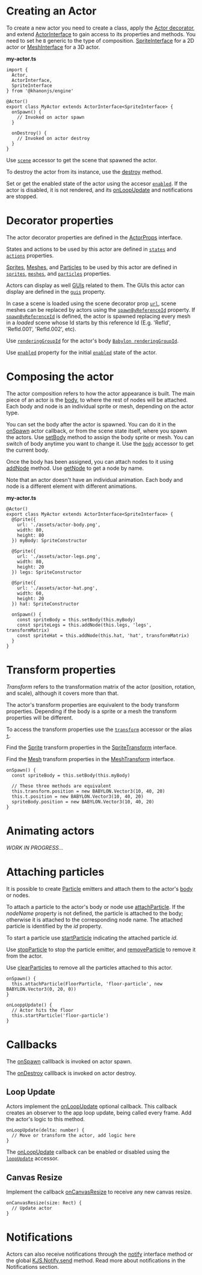 # Creating an Actor

To create a new actor you need to create a class, apply the [Actor decorator](https://khanonjs.com/api-docs/functions/decorators_actor.Actor.html), and extend [ActorInterface](https://khanonjs.com/api-docs/classes/decorators_actor.ActorInterface.html) to gain access to its properties and methods. You need to set he `B` generic to the type of composition. [SpriteInterface](https://khanonjs.com/api-docs/classes/decorators_sprite.SpriteInterface.html) for a 2D actor or [MeshInterface](https://khanonjs.com/api-docs/classes/decorators_mesh.MeshInterface.html) for a 3D actor.

**my-actor.ts**
```
import {
  Actor,
  ActorInterface,
  SpriteInterface
} from '@khanonjs/engine'

@Actor()
export class MyActor extends ActorInterface<SpriteInterface> {
  onSpawn() {
    // Invoked on actor spawn
  }

  onDestroy() {
    // Invoked on actor destroy
  }
}
```

Use [`scene`](https://khanonjs.com/api-docs/classes/decorators_actor.ActorInterface.html#scene) accessor to get the scene that spawned the actor.

To destroy the actor from its instance, use the [destroy](https://khanonjs.com/api-docs/classes/decorators_actor.ActorInterface.html#destroy) method.

Set or get the enabled state of the actor using the accesor [`enabled`](https://khanonjs.com/api-docs/classes/decorators_actor.ActorInterface.html#enabled). If the actor is disabled, it is not rendered, and its [onLoopUpdate](https://khanonjs.com/api-docs/classes/decorators_actor.ActorInterface.html#onLoopUpdate) and notifications are stopped.

# Decorator properties

The actor decorator properties are defined in the [ActorProps](https://khanonjs.com/api-docs/interfaces/decorators_actor.ActorProps.html) interface.

States and actions to be used by this actor are defined in [`states`](https://khanonjs.com/api-docs/interfaces/decorators_actor.ActorProps.html#states) and [`actions`](https://khanonjs.com/api-docs/interfaces/decorators_actor.ActorProps.html#actions) properties.

[Sprites](https://khanonjs.com/api-docs/modules/decorators_sprite.html), [Meshes](https://khanonjs.com/api-docs/modules/decorators_mesh.html), and [Particles](https://khanonjs.com/api-docs/modules/decorators_particle.html) to be used by this actor are defined in [`sprites`](https://khanonjs.com/api-docs/interfaces/decorators_actor.ActorProps.html#sprites), [`meshes`](https://khanonjs.com/api-docs/interfaces/decorators_actor.ActorProps.html#meshes), and [`particles`](https://khanonjs.com/api-docs/interfaces/decorators_actor.ActorProps.html#particles) properties.

Actors can display as well [GUIs](https://khanonjs.com/api-docs/modules/decorators_gui.html) related to them. The GUIs this actor can display are defined in the [`guis`](https://khanonjs.com/api-docs/interfaces/decorators_actor.ActorProps.html#guis) property.

In case a scene is loaded using the scene decorator prop [`url`](https://www.khanonjs.com/api-docs/interfaces/decorators_scene.SceneProps.html#url), scene meshes can be replaced by actors using the [`spawnByReferenceId`](https://www.khanonjs.com/api-docs/interfaces/decorators_actor.ActorProps.html#spawnByReferenceId) property. If [`spawnByReferenceId`](https://www.khanonjs.com/api-docs/interfaces/decorators_actor.ActorProps.html#spawnByReferenceId) is defined, the actor is spawned replacing every mesh in a *loaded* scene whose Id starts by this reference Id (E.g. 'RefId', 'RefId.001', 'RefId.002', etc).

Use [`renderingGroupId`](https://www.khanonjs.com/api-docs/interfaces/decorators_actor.ActorProps.html#renderingGroupId) for the actor's body [`Babylon renderingGroupId`](https://doc.babylonjs.com/typedoc/classes/BABYLON.Mesh#renderinggroupid).

Use [`enabled`](https://www.khanonjs.com/api-docs/interfaces/decorators_actor.ActorProps.html#enabled) property for the initial [`enabled`](https://www.khanonjs.com/api-docs/classes/decorators_actor.ActorInterface.html#enabled) state of the actor.

# Composing the actor

The actor composition refers to how the actor appearance is built. The main piece of an actor is the [body](https://khanonjs.com/api-docs/classes/decorators_actor.ActorInterface.html#body), to where the rest of nodes will be attached. Each body and node is an individual sprite or mesh, depending on the actor type.

You can set the body after the actor is spawned. You can do it in the [onSpawn](https://khanonjs.com/api-docs/classes/decorators_actor.ActorInterface.html#onSpawn) actor callback, or from the scene state itself, where you spawn the actors. Use [setBody](https://khanonjs.com/api-docs/classes/decorators_actor.ActorInterface.html#setBody) method to assign the body sprite or mesh. You can switch of body anytime you want to change it. Use the [`body`](https://khanonjs.com/api-docs/classes/decorators_actor.ActorInterface.html#body) accessor to get the current body.

Once the body has been assigned, you can attach nodes to it using [addNode](https://khanonjs.com/api-docs/classes/decorators_actor.ActorInterface.html#addNode) method. Use [getNode](https://khanonjs.com/api-docs/classes/decorators_actor.ActorInterface.html#getNode) to get a node by name.

Note that an actor doesn't have an individual animation. Each body and node is a different element with different animations.

**my-actor.ts**
```
@Actor()
export class MyActor extends ActorInterface<SpriteInterface> {
  @Sprite({
    url: './assets/actor-body.png',
    width: 80,
    height: 80
  }) myBody: SpriteConstructor

  @Sprite({
    url: './assets/actor-legs.png',
    width: 80,
    height: 20
  }) legs: SpriteConstructor

  @Sprite({
    url: './assets/actor-hat.png',
    width: 60,
    height: 20
  }) hat: SpriteConstructor

  onSpawn() {
    const spriteBody = this.setBody(this.myBody)
    const spriteLegs = this.addNode(this.legs, 'legs', transformMatrix)
    const spriteHat = this.addNode(this.hat, 'hat', transformMatrix)
  }
}
```

# Transform properties

*Transform* refers to the transformation matrix of the actor (position, rotation, and scale), although it covers more than that.

The actor's transform properties are equivalent to the body transform properties. Depending if the body is a sprite or a mesh the transform properties will be different.

To access the transform properties use the [`transform`](https://khanonjs.com/api-docs/classes/decorators_actor.ActorInterface.html#transform) accessor or the alias [`t`](https://khanonjs.com/api-docs/classes/decorators_actor.ActorInterface.html#t).

Find the [Sprite](https://khanonjs.com/api-docs/modules/decorators_sprite.html) transform properties in the [SpriteTransform](https://khanonjs.com/api-docs/interfaces/types.SpriteTransform.html) interface.

Find the [Mesh](https://khanonjs.com/api-docs/modules/decorators_mesh.html) transform properties in the [MeshTransform](https://khanonjs.com/api-docs/interfaces/types.MeshTransform.html) interface.

```
onSpawn() {
  const spriteBody = this.setBody(this.myBody)

  // These three methods are equivalent
  this.transform.position = new BABYLON.Vector3(10, 40, 20)
  this.t.position = new BABYLON.Vector3(10, 40, 20)
  spriteBody.position = new BABYLON.Vector3(10, 40, 20)
}
```

# Animating actors

*WORK IN PROGRESS...*

# Attaching particles

It is possible to create [Particle](https://khanonjs.com/api-docs/modules/decorators_particle.html) emitters and attach them to the actor's [body](https://khanonjs.com/api-docs/classes/decorators_actor.ActorInterface.html#body) or nodes.

To attach a particle to the actor's body or node use [attachParticle](https://khanonjs.com/api-docs/classes/decorators_actor.ActorInterface.html#attachParticle). If the *nodeName* property is not defined, the particle is attached to the body; otherwise it is attached to the corresponding node name. The attached particle is identified by the *id* property.

To start a particle use [startParticle](https://khanonjs.com/api-docs/classes/decorators_actor.ActorInterface.html#startParticle) indicating the attached particle *id*.

Use [stopParticle](https://khanonjs.com/api-docs/classes/decorators_actor.ActorInterface.html#stopParticle) to stop the particle emitter, and [removeParticle](https://khanonjs.com/api-docs/classes/decorators_actor.ActorInterface.html#removeParticle) to remove it from the actor.

Use [clearParticles](https://khanonjs.com/api-docs/classes/decorators_actor.ActorInterface.html#clearParticles) to remove all the particles attached to this actor.

```
onSpawn() {
  this.attachParticle(FloorParticle, 'floor-particle', new BABYLON.Vector3(0, 20, 0))
}

onLooppUpdate() {
  // Actor hits the floor
  this.startParticle('floor-particle')
}
```

# Callbacks

The [onSpawn](https://khanonjs.com/api-docs/classes/decorators_actor.ActorInterface.html#onSpawn) calllback is invoked on actor spawn.

The [onDestroy](https://khanonjs.com/api-docs/classes/decorators_actor.ActorInterface.html#onDestroy) calllback is invoked on actor destroy.

## Loop Update

Actors implement the [onLoopUpdate](https://khanonjs.com/api-docs/classes/decorators_actor.ActorInterface.html#onLoopUpdate) optional callback. This callback creates an observer to the app loop update, being called every frame. Add the actor's logic to this method.
```
onLoopUpdate(delta: number) {
  // Move or transform the actor, add logic here
}
```

The [onLoopUpdate](https://khanonjs.com/api-docs/classes/decorators_actor.ActorInterface.html#onLoopUpdate) callback can be enabled or disabled using the [`loopUpdate`](https://khanonjs.com/api-docs/classes/decorators_actor.ActorInterface.html#loopUpdate) accessor.

## Canvas Resize

Implement the callback [onCanvasResize](https://khanonjs.com/api-docs/classes/decorators_actor.ActorInterface.html#onCanvasResize) to receive any new canvas resize.
```
onCanvasResize(size: Rect) {
  // Update actor
}
```

# Notifications

Actors can also receive notifications through the [notify](https://khanonjs.com/api-docs/classes/decorators_actor.ActorInterface.html#notify) interface method or the global [KJS.Notify.send](https://khanonjs.com/api-docs/functions/kjs.KJS.Notify.send.html) method. Read more about notifications in the Notifications section.

